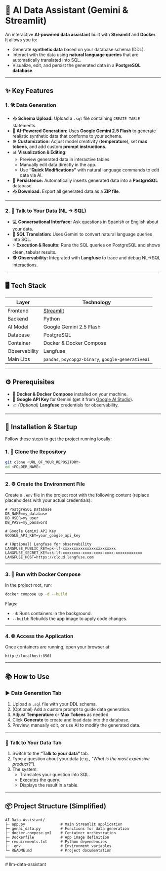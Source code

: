 # 🚀 AI Data Assistant (Gemini & Streamlit)

An interactive **AI-powered data assistant** built with **Streamlit** and **Docker**.  
It allows you to:

- Generate **synthetic data** based on your database schema (DDL).
- Interact with the data using **natural language queries** that are automatically translated into SQL.
- Visualize, edit, and persist the generated data in a **PostgreSQL database**.

---

## ✨ Key Features

### 1. 🛠️ Data Generation

- 📥 **Schema Upload:** Upload a `.sql` file containing `CREATE TABLE` statements.
- 🤖 **AI-Powered Generation:** Uses **Google Gemini 2.5 Flash** to generate realistic synthetic data that conforms to your schema.
- ⚙️ **Customization:** Adjust model creativity (**temperature**), set **max tokens**, and add custom **prompt instructions**.
- 📊 **Visualization & Editing:**
  - Preview generated data in interactive tables.
  - Manually edit data directly in the app.
  - Use **“Quick Modifications”** with natural language commands to edit data via AI.
- 💾 **Persistence:** Automatically inserts generated data into a **PostgreSQL** database.
- 📥 **Download:** Export all generated data as a **ZIP file**.

---

### 2. 💬 Talk to Your Data (NL → SQL)

- 💻 **Conversational Interface:** Ask questions in Spanish or English about your data.
- 🔀 **SQL Translation:** Uses Gemini to convert natural language queries into SQL.
- ⚡ **Execution & Results:** Runs the SQL queries on PostgreSQL and shows clean, tabular results.
- 🕵️ **Observability:** Integrated with **Langfuse** to trace and debug NL→SQL interactions.

---

## 🖥️ Tech Stack

| Layer         | Technology                                         |
| ------------- | -------------------------------------------------- |
| Frontend      | [Streamlit](https://streamlit.io/)                 |
| Backend       | Python                                             |
| AI Model      | Google Gemini 2.5 Flash                            |
| Database      | PostgreSQL                                         |
| Container     | Docker & Docker Compose                            |
| Observability | Langfuse                                           |
| Main Libs     | `pandas`, `psycopg2-binary`, `google-generativeai` |

---

## ⚙️ Prerequisites

- 🐳 **Docker & Docker Compose** installed on your machine.
- 🔑 **Google API Key** for Gemini (get it from [Google AI Studio](https://aistudio.google.com/)).
- 📈 _(Optional)_ **Langfuse** credentials for observability.

---

## 🚀 Installation & Startup

Follow these steps to get the project running locally:

### 1. 📂 Clone the Repository

```bash
git clone <URL_OF_YOUR_REPOSITORY>
cd <FOLDER_NAME>
```

---

### 2. ⚙️ Create the Environment File

Create a `.env` file in the project root with the following content (replace placeholders with your actual credentials):

```env
# PostgreSQL Database
DB_NAME=my_database
DB_USER=my_user
DB_PASS=my_password

# Google Gemini API Key
GOOGLE_API_KEY=your_google_api_key

# (Optional) Langfuse for observability
LANGFUSE_PUBLIC_KEY=pk-lf-xxxxxxxxxxxxxxxxxxxxxxxx
LANGFUSE_SECRET_KEY=sk-lf-xxxxxxxx-xxxx-xxxx-xxxx-xxxxxxxxxxxx
LANGFUSE_HOST=https://cloud.langfuse.com
```

---

### 3. 🐳 Run with Docker Compose

In the project root, run:

```bash
docker compose up -d --build
```

Flags:

- `-d`: Runs containers in the background.
- `--build`: Rebuilds the app image to apply code changes.

---

### 4. 🌐 Access the Application

Once containers are running, open your browser at:

```
http://localhost:8501
```

---

## 📚 How to Use

### ▶️ **Data Generation Tab**

1. Upload a `.sql` file with your DDL schema.
2. (Optional) Add a custom prompt to guide data generation.
3. Adjust **Temperature** or **Max Tokens** as needed.
4. Click **Generate** to create and load data into the database.
5. Preview, manually edit, or use AI to modify the generated data.

---

### 💬 **Talk to Your Data Tab**

1. Switch to the **“Talk to your data”** tab.
2. Type a question about your data (e.g., _"What is the most expensive product?"_).
3. The system:
   - Translates your question into SQL.
   - Executes the query.
   - Displays the result in a table.

---

## 📦 Project Structure (Simplified)

```
AI-Data-Assistant/
├─ app.py                # Main Streamlit application
├─ genai_data.py         # Functions for data generation
├─ docker-compose.yml    # Container orchestration
├─ Dockerfile            # App image definition
├─ requirements.txt      # Python dependencies
├─ .env                  # Environment variables
└─ README.md             # Project documentation
```

---
#   l l m - d a t a - a s s i s t a n t  
 